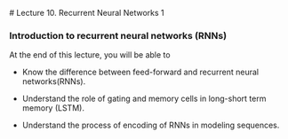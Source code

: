 # Lecture 10. Recurrent Neural Networks 1



### Introduction to recurrent neural networks (RNNs)

At the end of this lecture, you will be able to

* Know the difference between feed-forward and recurrent neural networks(RNNs).

* Understand the role of gating and memory cells in long-short term memory (LSTM).

* Understand the process of encoding of RNNs in modeling sequences.
